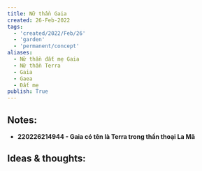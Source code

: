 ```yaml
---
title: Nữ thần Gaia
created: 26-Feb-2022
tags:
  - 'created/2022/Feb/26'
  - 'garden'
  - 'permanent/concept'
aliases:
  - Nữ thần đất mẹ Gaia
  - Nữ thần Terra
  - Gaia
  - Gaea
  - Đất mẹ
publish: True
---
```


## Notes:
- __220226214944 - Gaia có tên là Terra trong thần thoại La Mã__

## Ideas & thoughts:


